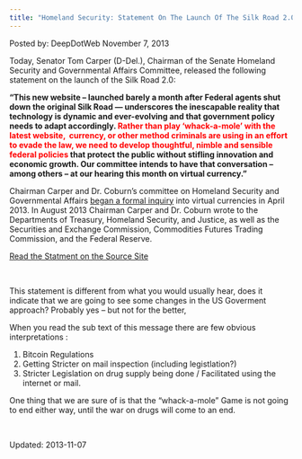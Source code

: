 ```yaml
---
title: "Homeland Security: Statement On The Launch Of The Silk Road 2.0"
---
```

<span>Posted by: DeepDotWeb </span>
<span>November 7, 2013</span>


<p>Today, Senator Tom Carper (D-Del.), Chairman of the Senate Homeland Security and Governmental Affairs Committee, released the following statement on the launch of the Silk Road 2.0:</p>
<p><b>“This new website – launched barely a month after Federal agents shut down the original Silk Road &#8212; underscores the inescapable reality that technology is dynamic and ever-evolving and that government policy needs to adapt accordingly. <span style="color: #ff0000;">Rather than play ‘whack-a-mole’ with the latest website,  currency, or other method criminals are using in an effort to evade the law, we need to develop thoughtful, nimble and sensible federal policies</span> that protect the public without stifling innovation and economic growth. Our committee intends to have that conversation – among others &#8211; at our hearing this month on virtual currency.”</b></p>
<p>Chairman Carper and Dr. Coburn’s committee on Homeland Security and Governmental Affairs <a href="http://www.politico.com//story/2013/08/congress-starts-looking-into-bitcoin-95464.html">began a formal inquiry</a> into virtual currencies in April 2013. In August 2013 Chairman Carper and Dr. Coburn wrote to the Departments of Treasury, Homeland Security, and Justice, as well as the Securities and Exchange Commission, Commodities Futures Trading Commission, and the Federal Reserve.</p>
<a href=" http://www.hsgac.senate.gov/media/majority-media/chairman-carper-statement-on-the-unveiling-of-the-so-called-silk-road-20-website" target="_blank" class="shortc-button medium red">Read the Statment on the Source Site</a>
<p>&nbsp;</p>
<p>This statement is different from what you would usually hear, does it indicate that we are going to see some changes in the US Goverment approach? Probably yes &#8211; but not for the better,</p>
<p>When you read the sub text of this message there are few obvious interpretations :</p>
<ol>
<li>Bitcoin Regulations</li>
<li>Getting Stricter on mail inspection (including legistlation?)</li>
<li>Stricter Legislation on drug supply being done / Facilitated using the internet or mail.</li>
</ol>
<p>One thing that we are sure of is that the &#8220;whack-a-mole&#8221; Game is not going to end either way, until the war on drugs will come to an end.</p>
<p>&nbsp;</p>
</div>
     

Updated: 2013-11-07